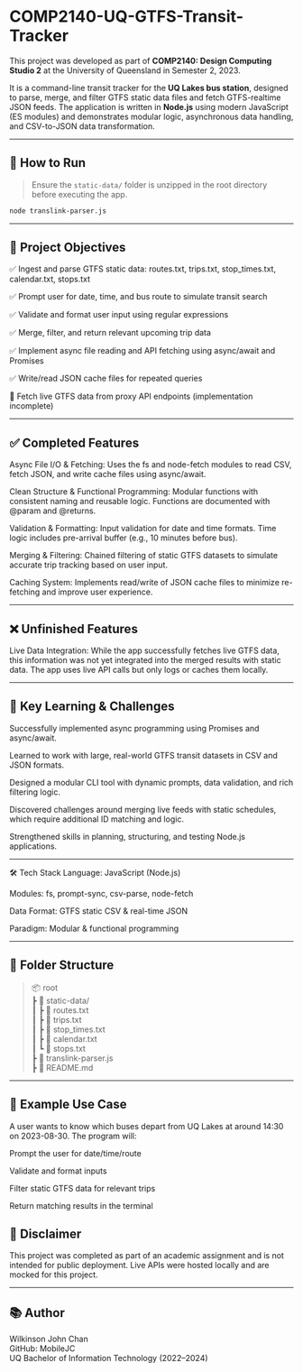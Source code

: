 # COMP2140-UQ-GTFS-Transit-Tracker

This project was developed as part of **COMP2140: Design Computing Studio 2** at the University of Queensland in Semester 2, 2023.

It is a command-line transit tracker for the **UQ Lakes bus station**, designed to parse, merge, and filter GTFS static data files and fetch GTFS-realtime JSON feeds. The application is written in **Node.js** using modern JavaScript (ES modules) and demonstrates modular logic, asynchronous data handling, and CSV-to-JSON data transformation.

---

## 🚀 How to Run

> Ensure the `static-data/` folder is unzipped in the root directory before executing the app.

```bash
node translink-parser.js
```

---

## 🎯 Project Objectives
✅ Ingest and parse GTFS static data: routes.txt, trips.txt, stop_times.txt, calendar.txt, stops.txt

✅ Prompt user for date, time, and bus route to simulate transit search

✅ Validate and format user input using regular expressions

✅ Merge, filter, and return relevant upcoming trip data

✅ Implement async file reading and API fetching using async/await and Promises

✅ Write/read JSON cache files for repeated queries

🔄 Fetch live GTFS data from proxy API endpoints (implementation incomplete)

---

## ✅ Completed Features
Async File I/O & Fetching: Uses the fs and node-fetch modules to read CSV, fetch JSON, and write cache files using async/await.

Clean Structure & Functional Programming: Modular functions with consistent naming and reusable logic. Functions are documented with @param and @returns.

Validation & Formatting: Input validation for date and time formats. Time logic includes pre-arrival buffer (e.g., 10 minutes before bus).

Merging & Filtering: Chained filtering of static GTFS datasets to simulate accurate trip tracking based on user input.

Caching System: Implements read/write of JSON cache files to minimize re-fetching and improve user experience.

---

## ❌ Unfinished Features
Live Data Integration: While the app successfully fetches live GTFS data, this information was not yet integrated into the merged results with static data. The app uses live API calls but only logs or caches them locally.

---

## 🧠 Key Learning & Challenges
Successfully implemented async programming using Promises and async/await.

Learned to work with large, real-world GTFS transit datasets in CSV and JSON formats.

Designed a modular CLI tool with dynamic prompts, data validation, and rich filtering logic.

Discovered challenges around merging live feeds with static schedules, which require additional ID matching and logic.

Strengthened skills in planning, structuring, and testing Node.js applications.

---

🛠 Tech Stack
Language: JavaScript (Node.js)

Modules: fs, prompt-sync, csv-parse, node-fetch

Data Format: GTFS static CSV & real-time JSON

Paradigm: Modular & functional programming

---

## 📁 Folder Structure
<blockquote>
📦 root<br>
┣ 📂 static-data/<br>
┃ ┣ 📄 routes.txt<br>
┃ ┣ 📄 trips.txt<br>
┃ ┣ 📄 stop_times.txt<br>
┃ ┣ 📄 calendar.txt<br>
┃ ┗ 📄 stops.txt<br>
┣ 📄 translink-parser.js<br>
┣ 📄 README.md<br>
</blockquote>

---

## 🧪 Example Use Case
A user wants to know which buses depart from UQ Lakes at around 14:30 on 2023-08-30.
The program will:

Prompt the user for date/time/route

Validate and format inputs

Filter static GTFS data for relevant trips

Return matching results in the terminal

## 📌 Disclaimer
This project was completed as part of an academic assignment and is not intended for public deployment. Live APIs were hosted locally and are mocked for this project.

---

## 📚 Author
Wilkinson John Chan<br>
GitHub: MobileJC<br>
UQ Bachelor of Information Technology (2022–2024)
